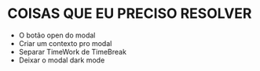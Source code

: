 # COISAS QUE EU PRECISO RESOLVER

- O botão open do modal
- Criar um contexto pro modal
- Separar TimeWork de TimeBreak
- Deixar o modal dark mode
